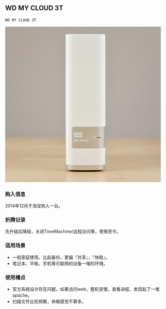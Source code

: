 ## WD MY CLOUD 3T

	WD MY CLOUD 3T

![WD MY CLOUD 3T](../assets/device/wd-my-cloud-3t.png)

### 购入信息

2014年12月于淘宝购入一台。

### 折腾记录

先升级后降级，关闭TimeMachine/远程访问等，使用至今。

### 适用场景

- 一般家庭使用，比起备份，更偏『共享』，『快取』。
- 笔记本、平板、手机等可联网的设备一堆的环境。

### 使用槽点

- 官方系统设计存在问题，如果访问web，整机变慢，查看进程，发现起了一堆apache。
- 扫描文件比较频繁，休眠感觉不算多。
